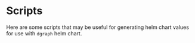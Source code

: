 # Scripts

Here are some scripts that may be useful for generating helm chart values for use with `dgraph` helm chart.
